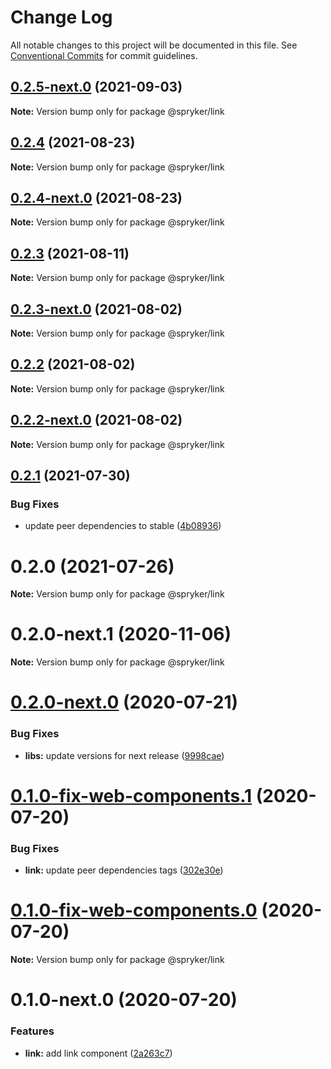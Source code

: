 # Change Log

All notable changes to this project will be documented in this file.
See [Conventional Commits](https://conventionalcommits.org) for commit guidelines.

## [0.2.5-next.0](https://github.com/spryker/ui-components/compare/@spryker/link@0.2.4...@spryker/link@0.2.5-next.0) (2021-09-03)

**Note:** Version bump only for package @spryker/link





## [0.2.4](https://github.com/spryker/ui-components/compare/@spryker/link@0.2.4-next.0...@spryker/link@0.2.4) (2021-08-23)

**Note:** Version bump only for package @spryker/link





## [0.2.4-next.0](https://github.com/spryker/ui-components/compare/@spryker/link@0.2.3...@spryker/link@0.2.4-next.0) (2021-08-23)

**Note:** Version bump only for package @spryker/link





## [0.2.3](https://github.com/spryker/ui-components/compare/@spryker/link@0.2.3-next.0...@spryker/link@0.2.3) (2021-08-11)

**Note:** Version bump only for package @spryker/link





## [0.2.3-next.0](https://github.com/spryker/ui-components/compare/@spryker/link@0.2.2...@spryker/link@0.2.3-next.0) (2021-08-02)

**Note:** Version bump only for package @spryker/link





## [0.2.2](https://github.com/spryker/ui-components/compare/@spryker/link@0.2.2-next.0...@spryker/link@0.2.2) (2021-08-02)

**Note:** Version bump only for package @spryker/link





## [0.2.2-next.0](https://github.com/spryker/ui-components/compare/@spryker/link@0.2.1...@spryker/link@0.2.2-next.0) (2021-08-02)

**Note:** Version bump only for package @spryker/link





## [0.2.1](https://github.com/spryker/ui-components/compare/@spryker/link@0.2.0...@spryker/link@0.2.1) (2021-07-30)


### Bug Fixes

* update peer dependencies to stable ([4b08936](https://github.com/spryker/ui-components/commit/4b0893691360cf4bd66935aed24873266c98c4e4))





# 0.2.0 (2021-07-26)

**Note:** Version bump only for package @spryker/link





# 0.2.0-next.1 (2020-11-06)

**Note:** Version bump only for package @spryker/link





# [0.2.0-next.0](https://github.com/spryker/ui-components/compare/@spryker/link@0.2.0-fix-web-components.0...@spryker/link@0.2.0-next.0) (2020-07-21)


### Bug Fixes

* **libs:** update versions for next release ([9998cae](https://github.com/spryker/ui-components/commit/9998cae9b2ab631607c0d33fa546363313bfd6aa))





# [0.1.0-fix-web-components.1](https://github.com/spryker/ui-components/compare/@spryker/link@0.1.0-fix-web-components.0...@spryker/link@0.1.0-fix-web-components.1) (2020-07-20)


### Bug Fixes

* **link:** update peer dependencies tags ([302e30e](https://github.com/spryker/ui-components/commit/302e30e932b1c6e3e5ae0e756815edadc70f6332))





# [0.1.0-fix-web-components.0](https://github.com/spryker/ui-components/compare/@spryker/link@0.1.0-next.0...@spryker/link@0.1.0-fix-web-components.0) (2020-07-20)

**Note:** Version bump only for package @spryker/link





# 0.1.0-next.0 (2020-07-20)


### Features

* **link:** add link component ([2a263c7](https://github.com/spryker/ui-components/commit/2a263c7856e21de435c0f0d0e9803f7e2e67546d))
